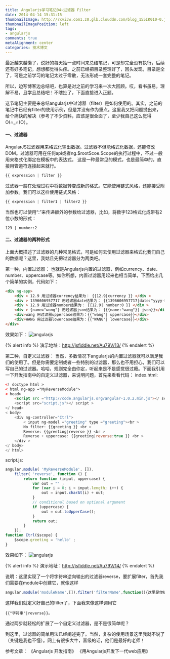 ```yaml
---
title: Angularjs学习笔记04~过滤器 Filter
date: 2014-04-14 15:31:15
thumbnailImage: http://7xvi3w.com1.z0.glb.clouddn.com/blog_155IK010-0.jpg
thumbnailImagePosition: left
tags: 
- angularjs
comments: true
metaAlignment: center
categories: 技术博文
---
```

最近越来越懒了，说好的每天抽一点时间来总结笔记，可是却完全没有执行，后续还有好多笔记，想想都觉得头疼。之前已经把目录整理好了，回头发现，目录是全了，可是之前学习的笔记太过于零散，无法形成一套完整的笔记。
<!-- more -->
所以，边写博客边总结吧，也算是对之前的学习来一次大回顾。哎，看书虽易，理解不易，且学且总结吧！不瞎扯了，下面直接进入正题。

这节笔记主要是来总结angularjs中过滤器（filter）是如何使用的。其实，之前的笔记中已经有filter的使用示例，但是并没有作为重点。这里我又把问题抛出来，给个痛快的解决（参考了不少资料，应该是很全面了，至少我自己这么觉得O(∩_∩)O）。

#### 一、过滤器
AngularJS过滤器用来格式化输出数据。过滤器不但能格式化数据，还能修改DOM。过滤器可用在任何api或者ng.$rootScoe.Scope的执行过程中，不过一般用来格式化绑定在模板中的表达式。
这是一种最常见的模式，也是最简单的，直接用管道符连接起来就行。
```js
{{ expression | filter }}
```
过滤器一般在处理过程中将数据转变成新的格式。它能使用链式风格，还能接受附加参数。我们可以这样使用链式风格：
```js
{{ expression | filter1 | filter2 }}
```
当然也可以使用“:”来传递额外的参数给过滤器，比如，将数字123格式化成带有2位小数的形式：
```
123 | number:2
```

#### 二、过滤器的两种形式
上面大概描述了过滤器的几种常见格式，可是如何去使用过滤器来格式化我们自己的数据呢？这里，我姑且先把过滤器分为两类吧。

第一种，内置过滤器：
也就是Angularjs内置的过滤器，例如currency、date、number、uppercase等。如你所想，内置过滤器用起来也相当简单，下面给出几个简单的实例，代码如下：
```html
<div ng-app>
    <div > 12.9 用过滤器currency结果为： {{12.9|currency }} </div >
    <div > 1396606957717 用过滤器date结果为： {{1396606957717|date:"yyyy-MM-dd hh:mm:ss"}} </ div>
    <div > 12.9 用过滤器number结果为： {{12.9| number:0 }} </div >
    <div > {name="wang"} 用过滤器json结果为： {{{name:"wang"}| json}}</div>
    <div>wang 用过滤器uppercase结果为：{{"wang"| uppercase}}</div>
    <div>WANG 用过滤器lowercase结果为：{{"WANG"| lowercase}}</div>
</div>
```
效果如下：
![angularjs](http://7xvi3w.com1.z0.glb.clouddn.com/blog_CB60244D-79F6-4B3C-A341-D7E2E24B5382.png)

{% alert info %}
演示地址：http://jsfiddle.net/Au79V/13/
{% endalert %}

第二种，自定义过滤器：
当然，多数情况下angularjs的内置过滤器就可以满足我们的使用了。但是你需要定制或者一些特别的过滤器，那么也不用担心，我们可以写自己的过滤器。哈哈，规则完全由你定，听起来是不是感觉很过瘾。下面我引用一下开发指南中的自定义过滤器，来说明问题，首先来看看代码：
index.html:
```html
<! doctype html >
< html ng-app ="MyReverseModule">
< head>
    <script src ="http://code.angularjs.org/angular-1.0.2.min.js"></ script>
    <script src="script.js"></ script >
</ head>
< body>
    <div ng-controller="Ctrl">
        < input ng-model ="greeting" type ="greeting"><br >
        No filter: {{greeting }} <br >
        Reverse: {{greeting|reverse }} <br >
        Reverse + uppercase: {{greeting|reverse:true }} <br >
    </div >
</ body>
</ html>
```

script.js:
```js
angular.module( 'MyReverseModule', []).
    filter( 'reverse', function () {
        return function (input, uppercase) {
            var out = "" ;
            for (var i = 0; i < input.length; i++) {
                out = input.charAt(i) + out;
            }
            // conditional based on optional argument
            if (uppercase) {
                out = out.toUpperCase();
            }
            return out;
        }
    });
function Ctrl($scope) {
    $scope.greeting = 'hello' ;
}
```
效果如下：
![angularjs](http://7xvi3w.com1.z0.glb.clouddn.com/blog_5DFA9C34-BCE6-4588-8A0B-D257CD4F8D86.png)

{% alert info %}
演示地址：http://jsfiddle.net/Au79V/14/
{% endalert %}

说明：这里实现了一个将字符串逆向输出的过滤器reverse，要扩展filter，首先我们需要在module中创建它，就像这样

```js
angular.module('moduleName',[]).filter('filterName',function(){这里是你扩展的方法});
```
这样我们就定义好自己的filter了，下面我来像这样调用它
```
{{"字符串"|reverse}}。
```
通过两步就轻松的扩展了一个自定义过滤器，是不是很简单呢？

到这里，过滤器的简单用法已经阐述完了。当然，复杂的使用场景这里我就不说了（关键是我也不懂）。网上有很多大牛，晋级的话，他们是最好的老师！

参考文章：
《Angularjs 开发指南》
《用Angularjs开发下一代web应用》








